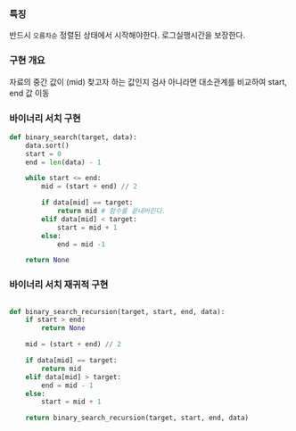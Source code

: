 ### 특징
반드시 `오름차순` 정렬된 상태에서 시작해야한다. 로그실행시간을 보장한다.

### 구현 개요
자료의 중간 값이 (mid) 찾고자 하는 값인지 검사
아니라면 대소관계를 비교하여 start, end 값 이동

### 바이너리 서치 구현

```python
def binary_search(target, data):
    data.sort()
    start = 0
    end = len(data) - 1

    while start <= end:
        mid = (start + end) // 2

        if data[mid] == target:
            return mid # 함수를 끝내버린다.
        elif data[mid] < target:
            start = mid + 1
        else:
            end = mid -1

    return None
```

### 바이너리 서치 재귀적 구현

```python

def binary_search_recursion(target, start, end, data):
    if start > end:
        return None

    mid = (start + end) // 2

    if data[mid] == target:
        return mid
    elif data[mid] > target:
        end = mid - 1
    else:
        start = mid + 1        

    return binary_search_recursion(target, start, end, data)
```